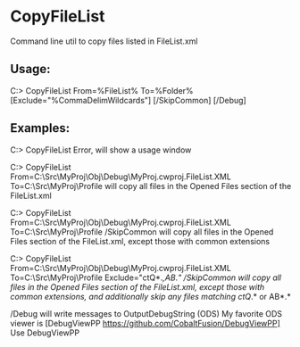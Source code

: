 # CopyFileList
Command line util to copy files listed in FileList.xml 

Usage: 
------
C:\> CopyFileList From=%FileList% To=%Folder% [Exclude="%CommaDelimWildcards"] [/SkipCommon] [/Debug]

Examples: 
---------
C:\> CopyFileList 
Error, will show a usage window


C:\> CopyFileList From=C:\Src\MyProj\Obj\Debug\MyProj.cwproj.FileList.XML  To=C:\Src\MyProj\Profile 
will copy all files in the Opened Files section of the FileList.xml


C:\> CopyFileList From=C:\Src\MyProj\Obj\Debug\MyProj.cwproj.FileList.XML  To=C:\Src\MyProj\Profile /SkipCommon
will copy all files in the Opened Files section of the FileList.xml, except those with common extensions


C:\> CopyFileList From=C:\Src\MyProj\Obj\Debug\MyProj.cwproj.FileList.XML  To=C:\Src\MyProj\Profile Exclude="ctQ*.*,AB*.*" /SkipCommon
will copy all files in the Opened Files section of the FileList.xml, except those with common extensions, and additionally skip any files matching ctQ*.* or AB*.*


/Debug 
will write messages to OutputDebugString (ODS)
My favorite ODS viewer is [DebugViewPP https://github.com/CobaltFusion/DebugViewPP]
Use DebugViewPP 
